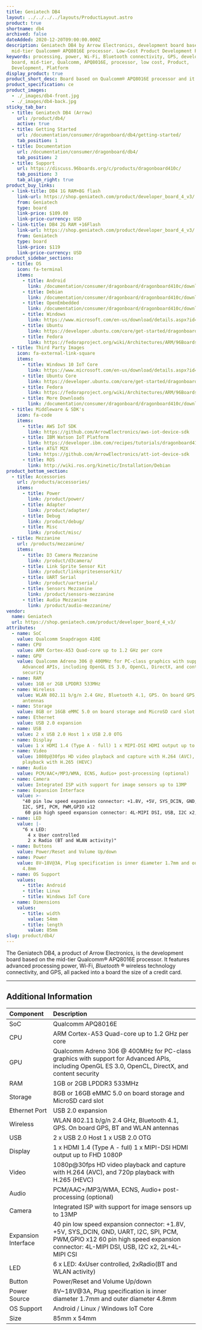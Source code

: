 ```yaml
---
title: Geniatech DB4
layout: ../../../../layouts/ProductLayout.astro
product: true
shortname: db4
archived: false
dateAdded: 2020-12-20T09:00:00.000Z
description: Geniatech DB4 by Arrow Electronics, development board based on the
  mid-tier Qualcomm® APQ8016E processor. Low-Cost Product Development Platform
keywords: processing, power, Wi-Fi, Bluetooth connectivity, GPS, development,
  board, mid-tier, Qualcomm, APQ8016E, processor, low cost, Product,
  Development, Platform
display_product: true
product_short_desc: Board based on Qualcomm® APQ8016E processor and it's the size of a credit card.
product_specification: ce
product_images:
  - ./_images/db4-front.jpg
  - ./_images/db4-back.jpg
sticky_tab_bar:
  - title: Geniatech DB4 (Arrow)
    url: /product/db4/
    active: true
  - title: Getting Started
    url: /documentation/consumer/dragonboard/db4/getting-started/
    tab_position: 1
  - title: Documentation
    url: /documentation/consumer/dragonboard/db4/
    tab_position: 2
  - title: Support
    url: https://discuss.96boards.org/c/products/dragonboard410c/
    tab_position: 3
    tab_align_right: true
product_buy_links:
  - link-title: DB4 1G RAM+8G flash
    link-url: https://shop.geniatech.com/product/developer_board_4_v3/
    from: Geniatech
    type: board
    link-price: $109.00
    link-price-currency: USD
  - link-title: DB4 2G RAM +16Flash
    link-url: https://shop.geniatech.com/product/developer_board_4_v3/
    from: Geniatech
    type: board
    link-price: $119
    link-price-currency: USD
product_sidebar_sections:
  - title: OS
    icon: fa-terminal
    items:
      - title: Android
        link: /documentation/consumer/dragonboard/dragonboard410c/downloads/android.md.html
      - title: Debian
        link: /documentation/consumer/dragonboard/dragonboard410c/downloads/debian.md.html
      - title: OpenEmbedded
        link: /documentation/consumer/dragonboard/dragonboard410c/downloads/open-embedded.md.html
      - title: Windows
        link: https://www.microsoft.com/en-us/download/details.aspx?id=55027
      - title: Ubuntu
        link: https://developer.ubuntu.com/core/get-started/dragonboard-410c
      - title: Fedora
        link: https://fedoraproject.org/wiki/Architectures/ARM/96Boards
  - title: Third Party Images
    icon: fa-external-link-square
    items:
      - title: Windows 10 IoT Core
        link: https://www.microsoft.com/en-us/download/details.aspx?id=55027
      - title: Ubuntu Core
        link: https://developer.ubuntu.com/core/get-started/dragonboard-410c
      - title: Fedora
        link: https://fedoraproject.org/wiki/Architectures/ARM/96Boards
      - title: More Downloads
        link: /documentation/consumer/dragonboard/dragonboard410c/downloads/
  - title: Middleware & SDK's
    icon: fa-code
    items:
      - title: AWS IoT SDK
        link: https://github.com/ArrowElectronics/aws-iot-device-sdk
      - title: IBM Watson IoT Platform
        link: https://developer.ibm.com/recipes/tutorials/dragonboard410c-recipe/
      - title: AT&T M2X
        link: https://github.com/ArrowElectronics/att-iot-device-sdk
      - title: ROS
        link: http://wiki.ros.org/kinetic/Installation/Debian
product_bottom_section:
  - title: Accessories
    url: /products/accessories/
    items:
      - title: Power
        link: /product/power/
      - title: Adapter
        link: /product/adapter/
      - title: Debug
        link: /product/debug/
      - title: Misc
        link: /product/misc/
  - title: Mezzanine
    url: /products/mezzanine/
    items:
      - title: D3 Camera Mezzanine
        link: /product/d3camera/
      - title: Link Sprite Sensor Kit
        link: /product/linkspritesensorkit/
      - title: UART Serial
        link: /product/uartserial/
      - title: Sensors Mezzanine
        link: /product/sensors-mezzanine
      - title: Audio Mezzanine
        link: /product/audio-mezzanine/
vendor:
  name: Geniatech
  url: https://shop.geniatech.com/product/developer_board_4_v3/
attributes:
  - name: SoC
    value: Qualcomm Snapdragon 410E
  - name: CPU
    value: ARM Cortex-A53 Quad-core up to 1.2 GHz per core
  - name: GPU
    value: Qualcomm Adreno 306 @ 400MHz for PC-class graphics with support for
      Advanced APIs, including OpenGL ES 3.0, OpenCL, DirectX, and content
      security
  - name: RAM
    value: 1GB or 2GB LPDDR3 533MHz
  - name: Wireless
    value: WLAN 802.11 b/g/n 2.4 GHz, Bluetooth 4.1, GPS. On board GPS, BT and WLAN
      antennas
  - name: Storage
    value: 8GB or 16GB eMMC 5.0 on board storage and MicroSD card slot
  - name: Ethernet
    value: USB 2.0 expansion
  - name: USB
    value: 2 x USB 2.0 Host 1 x USB 2.0 OTG
  - name: Display
    value: 1 x HDMI 1.4 (Type A - full) 1 x MIPI-DSI HDMI output up to FHD 1080P
  - name: Video
    value: 1080p@30fps HD video playback and capture with H.264 (AVC), and 720p
      playback with H.265 (HEVC)
  - name: Audio
    value: PCM/AAC+/MP3/WMA, ECNS, Audio+ post-processing (optional)
  - name: Camera
    value: Integrated ISP with support for image sensors up to 13MP
  - name: Expansion Interface
    value: >-
      "40 pin low speed expansion connector: +1.8V, +5V, SYS_DCIN, GND, UART,
      I2C, SPI, PCM, PWM,GPIO x12
       60 pin high speed expansion connector: 4L-MIPI DSI, USB, I2C x2, 2L+4L-MIPI CSI"
  - name: LED
    value: |-
      "6 x LED:
        4 x User controlled
        2 x Radio (BT and WLAN activity)"
  - name: Buttons
    value: Power/Reset and Volume Up/down
  - name: Power
    value: 8V~18V@3A, Plug specification is inner diameter 1.7mm and outer diameter
      4.8mm
  - name: OS Support
    values:
      - title: Android
      - title: Linux
      - title: Windows IoT Core
  - name: Dimensions
    values:
      - title: width
        value: 54mm
      - title: length
        value: 85mm
slug: product/db4/
---
```

The Geniatech DB4, a product of Arrow Electronics, is the development board based on the mid-tier Qualcomm® APQ8016E processor. It features advanced
processing power, Wi-Fi, _Bluetooth_ ® wireless technology connectivity, and GPS, all packed into a board the size of a credit card.

***

## Additional Information

|   Component          |   Description                                                                                    |
|:---------------------|:-------------------------------------------------------------------------------------------------|
|  SoC                 | Qualcomm APQ8016E                                                                         |
|  CPU                 | ARM Cortex-A53 Quad-core up to 1.2 GHz per core                                                  |
|  GPU                 | Qualcomm Adreno 306 @ 400MHz for PC-class graphics with support for Advanced APIs, including OpenGL ES 3.0, OpenCL, DirectX, and content security                                                                                     |
|  RAM                 | 1GB or 2GB LPDDR3 533MHz                                                                        |
|  Storage             | 8GB or 16GB eMMC 5.0 on board storage and MicroSD card slot                                             |
|  Ethernet Port       | USB 2.0 expansion                                                                                |
|  Wireless            | WLAN 802.11 b/g/n 2.4 GHz, Bluetooth 4.1, GPS. On board GPS, BT and WLAN antennas                |
|  USB                 | 2 x USB 2.0 Host 1 x USB 2.0 OTG                                                                 |
|  Display             | 1 x HDMI 1.4 (Type A - full) 1 x MIPI-DSI HDMI output up to FHD 1080P                            |
|  Video               | 1080p@30fps HD video playback and capture with H.264 (AVC), and 720p playback with H.265 (HEVC)  |
|  Audio               | PCM/AAC+/MP3/WMA, ECNS, Audio+ post-processing (optional)                                        |
|  Camera              | Integrated ISP with support for image sensors up to 13MP                                         |
|  Expansion Interface | 40 pin low speed expansion connector: +1.8V, +5V, SYS_DCIN, GND, UART, I2C, SPI, PCM, PWM,GPIO x12 60 pin high speed expansion connector: 4L-MIPI DSI, USB, I2C x2, 2L+4L-MIPI CSI                                                  |
|  LED                 | 6 x LED: 4xUser controlled, 2xRadio(BT and WLAN activity)                                        |
|  Button              | Power/Reset and Volume Up/down                                                                   |
|  Power Source        | 8V~18V@3A, Plug specification is inner diameter 1.7mm and outer diameter 4.8mm                   |
|  OS Support          | Android / Linux / Windows IoT Core                                                    |
|  Size                | 85mm x 54mm                                                                                      |

